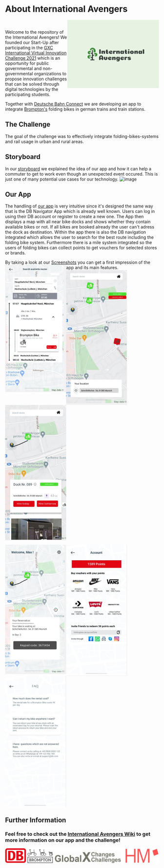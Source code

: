 # About International Avengers
<img src="https://github.com/gxc-challenge-winter21/gxc-team-5/blob/main/2021-12-01%2017.39.46.png" align="right" width="300px"/>
<br clear="left"/>

Welcome to the repository of the International Avengers!
We founded our Start-Up after participating in the [GXC International Virtual Innovation Challenge 2021](https://www.hm.edu/en/international/projects_1/gxc/gxc_virtual_innovation_challenge.en.html) which is an opportunity for public governmental and non-governmental organizations to propose innovation challenges that can be solved through digital technologies by the participating students.


Together with [Deutsche Bahn Connect](https://www.deutschebahnconnect.com/de) we are developing an app to integrate [Brompton's](https://www.brompton.com/) folding bikes in german trains and train stations.


## The Challenge
The goal of the challenge was to effectively integrate folding-bikes-systems and rail usage in urban and rural areas.


## Storyboard
In our [storyboard](https://github.com/gxc-challenge-winter21/gxc-team-5/wiki/Storyboard) we explained the idea of our app and how it can help a commuter to get to work even though an unexpected event occured. This is just one of many potential use cases for our technology.
![image](https://user-images.githubusercontent.com/44021065/144710499-5c8b6255-278b-4908-9a8c-ce63c55d8ae8.png)



## Our App

The handling of [our app](https://github.com/gxc-challenge-winter21/gxc-team-5/wiki/Prototype-Sprint-2) is very intuitive since it's designed the same way that is the DB Navigator App which is already well known. Users can log in using their DB account or register to create a new one. 
The App then displays a map with all near bike docks and shows whether they contain available bikes or not. If all bikes are booked already the user can't adress the dock as destination. 
Within the app there is also the DB navigation integrated which allows the user to search for the best route including the folding bike system. Furthermore there is a mile system integrated so the users of folding bikes can collect points to get vouchers for selected stores or brands.

By taking a look at our [Screenshots](https://github.com/gxc-challenge-winter21/gxc-team-5/tree/main/Screenshots) you can get a first impression of the app and its main features.
<img src="https://github.com/gxc-challenge-winter21/gxc-team-5/blob/main/Screenshots/SearchRoute.JPG" align="left" width="200px"/>
<img src="https://github.com/gxc-challenge-winter21/gxc-team-5/blob/main/Screenshots/MapAvailable.JPG" align="left" width="200px"/>
<img src="https://github.com/gxc-challenge-winter21/gxc-team-5/blob/main/Screenshots/DockNr.JPG" align="left" width="200px"/>
<br clear="left"/>

<img src="https://github.com/gxc-challenge-winter21/gxc-team-5/blob/main/Screenshots/PaidBike.JPG" align="left" width="200px"/>
<img src="https://github.com/gxc-challenge-winter21/gxc-team-5/blob/main/Screenshots/VoucherSystem.JPG" align="left" width="200px"/>
<img src="https://github.com/gxc-challenge-winter21/gxc-team-5/blob/main/Screenshots/FAQ.JPG" align="left" width="200px"/>
<br clear="left"/>


## Further Information

### Feel free to check out the [International Avengers Wiki](https://github.com/gxc-challenge-winter21/gxc-team-5/wiki) to get more information on our app and the challenge!

<img src="https://github.com/gxc-challenge-winter21/gxc-team-5/blob/main/Brands.JPG" align="left" width="1000px"/>
